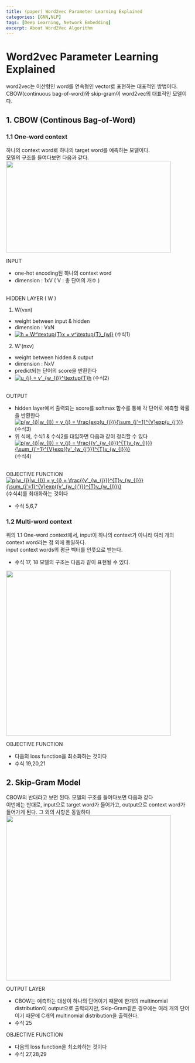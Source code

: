 ```yaml
---
title: (paper) Word2vec Parameter Learning Explained
categories: [GNN,NLP]
tags: [Deep Learning, Network Embedding]
excerpt: About Word2Vec Algorithm
---
```


# Word2vec Parameter Learning Explained

<script src="https://cdn.mathjax.org/mathjax/latest/MathJax.js?config=TeX-AMS-MML_HTMLorMML" type="text/javascript"></script>

word2vec는 이산형인 word를 연속형인 vector로 표현하는 대표적인 방법이다. <br>
CBOW(continuous bag-of-word)와 skip-gram이 word2vec의 대표적인 모델이다. <br>

## 1. CBOW (Continous Bag-of-Word)
### 1.1 One-word context
하나의 context word로 하나의 target word를 예측하는 모델이다.<br>
모델의 구조를 들여다보면 다음과 같다.<br>
<img src="http://images2015.cnblogs.com/blog/464052/201605/464052-20160510143230327-1799851943.png" width="450" height="250" />

INPUT 
- one-hot encoding된 하나의 context word
- dimension : 1xV ( V : 총 단어의 개수 ) <br> <br>

HIDDEN LAYER ( W )
1) W(vxn)
- weight between input & hidden
- dimension : VxN
- <a href="https://www.codecogs.com/eqnedit.php?latex=h&space;=&space;W^\textup{T}x&space;=&space;v^\textup{T}_{wI}" target="_blank"><img src="https://latex.codecogs.com/gif.latex?h&space;=&space;W^\textup{T}x&space;=&space;v^\textup{T}_{wI}" title="h = W^\textup{T}x = v^\textup{T}_{wI}" /></a> (수식1)  

2) W'(nxv)
- weight between hidden & output
- dimension : NxV
- predict되는 단어의 score을 반환한다
- <a href="https://www.codecogs.com/eqnedit.php?latex=u_{j}&space;=&space;v'_{w_{j}}^\textup{T}h" target="_blank"><img src="https://latex.codecogs.com/gif.latex?u_{j}&space;=&space;v'_{w_{j}}^\textup{T}h" title="u_{j} = v'_{w_{j}}^\textup{T}h" /></a> (수식2)  <br> <br>

OUTPUT
- hidden layer에서 출력되는 score를 softmax 함수를 통해 각 단어로 예측할 확률을 반환한다 <br>
<a href="https://www.codecogs.com/eqnedit.php?latex=p(w_{j}|w_{I})&space;=&space;y_{j}&space;=&space;\frac{exp(u_{j})}{\sum_{j'=1}^{V}exp(u_{j'})}" target="_blank"><img src="https://latex.codecogs.com/gif.latex?p(w_{j}|w_{I})&space;=&space;y_{j}&space;=&space;\frac{exp(u_{j})}{\sum_{j'=1}^{V}exp(u_{j'})}" title="p(w_{j}|w_{I}) = y_{j} = \frac{exp(u_{j})}{\sum_{j'=1}^{V}exp(u_{j'})}" /></a> (수식3) <br> 
- 위 식에, 수식1 & 수식2를 대입하면 다음과 같이 정리할 수 있다 <br>
<a href="https://www.codecogs.com/eqnedit.php?latex=p(w_{j}|w_{I})&space;=&space;y_{j}&space;=&space;\frac{{v'_{w_{j}}}^{T}v_{w_{I}}}{\sum_{j'=1}^{V}exp({v'_{w_{j'}}}^{T}v_{w_{I}})}" target="_blank"><img src="https://latex.codecogs.com/gif.latex?p(w_{j}|w_{I})&space;=&space;y_{j}&space;=&space;\frac{{v'_{w_{j}}}^{T}v_{w_{I}}}{\sum_{j'=1}^{V}exp({v'_{w_{j'}}}^{T}v_{w_{I}})}" title="p(w_{j}|w_{I}) = y_{j} = \frac{{v'_{w_{j}}}^{T}v_{w_{I}}}{\sum_{j'=1}^{V}exp({v'_{w_{j'}}}^{T}v_{w_{I}})}" /></a> (수식4) <br>  <br>

OBJECTIVE FUNCTION <br>
<a href="https://www.codecogs.com/eqnedit.php?latex=p(w_{j}|w_{I})&space;=&space;y_{j}&space;=&space;\frac{{v'_{w_{j}}}^{T}v_{w_{I}}}{\sum_{j'=1}^{V}exp({v'_{w_{j'}}}^{T}v_{w_{I}})}" target="_blank"><img src="https://latex.codecogs.com/gif.latex?p(w_{j}|w_{I})&space;=&space;y_{j}&space;=&space;\frac{{v'_{w_{j}}}^{T}v_{w_{I}}}{\sum_{j'=1}^{V}exp({v'_{w_{j'}}}^{T}v_{w_{I}})}" title="p(w_{j}|w_{I}) = y_{j} = \frac{{v'_{w_{j}}}^{T}v_{w_{I}}}{\sum_{j'=1}^{V}exp({v'_{w_{j'}}}^{T}v_{w_{I}})}" /></a> (수식4)를 최대화하는 것이다 <br> 


- 수식 5,6,7

### 1.2 Multi-word context
위의 1.1 One-word context에서, input이 하나의 context가 아니라 여러 개의 context word라는 점 외에 동일하다.<br>
input context words의 평균 벡터를 인풋으로 받는다.<br>
- 수식 17, 18
모델의 구조는 다음과 같이 표현될 수 있다.<br>
<img src="https://static.packt-cdn.com/products/9781786465825/graphics/B05525_03_05.jpg" width="450" height="450" />

OBJECTIVE FUNCTION
- 다음의 loss function을 최소화하는 것이다
- 수식 19,20,21

## 2. Skip-Gram Model
CBOW의 반대라고 보면 된다. 모델의 구조를 들여다보면 다음과 같다<br>
이번에는 반대로, input으로 target word가 들어가고, output으로 context word가 들어가게 된다. 그 외의 사항은 동일하다 <br>
<img src="http://www.claudiobellei.com/2018/01/06/backprop-word2vec/Skipgram.png" width="450" height="450" />

OUTPUT LAYER
- CBOW는 예측하는 대상이 하나의 단어이기 때문에 한개의 multinomial distribution이 output으로 출력되지만, Skip-Gram같은 경우에는 여러 개의 단어이기 때문에 C개의 multinomial distribution을 출력한다.
- 수식 25

OBJECTIVE FUNCTION
- 다음의 loss function을 최소화하는 것이다
- 수식 27,28,29
